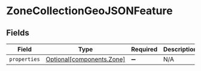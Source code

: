 # ZoneCollectionGeoJSONFeature


## Fields

| Field                                                        | Type                                                         | Required                                                     | Description                                                  |
| ------------------------------------------------------------ | ------------------------------------------------------------ | ------------------------------------------------------------ | ------------------------------------------------------------ |
| `properties`                                                 | [Optional[components.Zone]](../../models/components/zone.md) | :heavy_minus_sign:                                           | N/A                                                          |